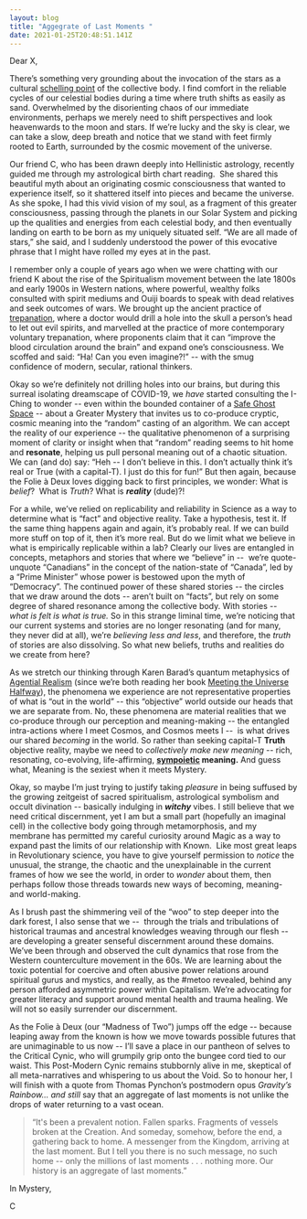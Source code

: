 ```yaml
---
layout: blog
title: "Aggegrate of Last Moments "
date: 2021-01-25T20:48:51.141Z
---
```

Dear X, 

There’s something very grounding about the invocation of the stars as a cultural [schelling point](https://folieadeux.ca/dispatches/2020-12-27-cultural-dreams-and-schelling-points/) of the collective body. I find comfort in the reliable cycles of our celestial bodies during a time where truth shifts as easily as sand. Overwhelmed by the disorienting chaos of our immediate environments, perhaps we merely need to shift perspectives and look heavenwards to the moon and stars. If we’re lucky and the sky is clear, we can take a slow, deep breath and notice that we stand with feet firmly rooted to Earth, surrounded by the cosmic movement of the universe. 

Our friend C, who has been drawn deeply into Hellinistic astrology, recently guided me through my astrological birth chart reading.  She shared this beautiful myth about an originating cosmic consciousness that wanted to experience itself, so it shattered itself into pieces and became the universe. As she spoke, I had this vivid vision of my soul, as a fragment of this greater consciousness, passing through the planets in our Solar System and picking up the qualities and energies from each celestial body, and then eventually landing on earth to be born as my uniquely situated self. “We are all made of stars,” she said, and I suddenly understood the power of this evocative phrase that I might have rolled my eyes at in the past.

I remember only a couple of years ago when we were chatting with our friend K about the rise of the Spiritualism movement between the late 1800s and early 1900s in Western nations, where powerful, wealthy folks consulted with spirit mediums and Ouiji boards to speak with dead relatives and seek outcomes of wars. We brought up the ancient practice of [trepanation](https://en.wikipedia.org/wiki/Trepanning), where a doctor would drill a hole into the skull a person’s head to let out evil spirits, and marvelled at the practice of more contemporary voluntary trepanation, where proponents claim that it can “improve the blood circulation around the brain” and expand one’s consciousness. We scoffed and said: “Ha! Can you even imagine?!” -- with the smug confidence of modern, secular, rational thinkers.

Okay so we’re definitely not drilling holes into our brains, but during this surreal isolating dreamscape of COVID-19, we *have* started consulting the I-Ching to wonder -- even within the bounded container of a [Safe Ghost Space](https://folieadeux.ca/dispatches/2020-11-06-safe-ghost-space/) -- about a Greater Mystery that invites us to co-produce cryptic, cosmic meaning into the “random” casting of an algorithm. We can accept the reality of our experience -- the qualitative phenomenon of a surprising moment of clarity or insight when that “random” reading seems to hit home and **resonate**, helping us pull personal meaning out of a chaotic situation.  We can (and do) say: “Heh -- I don’t believe in this. I don’t actually think it’s real or True (with a capital-T). I just do this for fun!” But then again, because the Folie à Deux loves digging back to first principles, we wonder: What is *belief*?  What is *Truth*? What is ***reality*** (dude)?! 

For a while, we’ve relied on replicability and reliability in Science as a way to determine what is “fact” and objective reality. Take a hypothesis, test it. If the same thing happens again and again, it’s probably real. If we can build more stuff on top of it, then it’s more real. But do we limit what we believe in what is empirically replicable within a lab? Clearly our lives are entangled in concepts, metaphors and stories that where we “believe” in --  we’re quote-unquote “Canadians” in the concept of the nation-state of “Canada”, led by a “Prime Minister” whose power is bestowed upon the myth of “Democracy”. The continued power of these shared stories -- the circles that we draw around the dots -- aren’t built on “facts”, but rely on some degree of shared resonance among the collective body. With stories -- *what is felt is what is true.* So in this strange liminal time, we’re noticing that our current systems and stories are no longer resonating (and for many, they never did at all), we’re *believing less and less*, and therefore, the *truth* of stories are also dissolving. So what new beliefs, truths and realities do we create from here? 

As we stretch our thinking through Karen Barad’s quantum metaphysics of [Agential Realism](https://en.wikipedia.org/wiki/Agential_realism) (since we’re both reading her book [Meeting the Universe Halfway](https://www.dukeupress.edu/meeting-the-universe-halfway)), the phenomena we experience are not representative properties of what is “out in the world” -- this “objective” world outside our heads that we are separate from. No, these phenomena are material realities that we co-produce through our perception and meaning-making -- the entangled intra-actions where I meet Cosmos, and Cosmos meets I --  is what drives our shared *becoming* in the world. So rather than seeking capital-T **Truth** objective reality, maybe we need to *collectively make new meaning* -- rich, resonating, co-evolving, life-affirming, **[sympoietic](https://cherylhsu.ca/post/2021-01-20-life-lifeing/) meaning.** And guess what, Meaning is the sexiest when it meets Mystery. 

Okay, so maybe I’m just trying to justify taking *pleasure* in being suffused by the growing zeitgeist of sacred spiritualism, astrological symbolism and occult divination -- basically indulging in ***witchy*** vibes. I still believe that we need critical discernment, yet I am but a small part (hopefully an imaginal cell) in the collective body going through metamorphosis, and my membrane has permitted my careful curiosity around Magic as a way to expand past the limits of our relationship with Known.  Like most great leaps in Revolutionary science, you have to give yourself permission to *notice* the unusual, the strange, the chaotic and the unexplainable in the current frames of how we see the world, in order to *wonder* about them, then perhaps follow those threads towards new ways of becoming, meaning- and world-making. 

As I brush past the shimmering veil of the “woo” to step deeper into the dark forest, I also sense that we --  through the trials and tribulations of historical traumas and ancestral knowledges weaving through our flesh -- are developing a greater senseful discernment around these domains. We’ve been through and observed the cult dynamics that rose from the Western counterculture movement in the 60s. We are learning about the toxic potential for coercive and often abusive power relations around spiritual gurus and mystics, and really, as the #metoo revealed, behind any person afforded asymmetric power within Capitalism. We’re advocating for greater literacy and support around mental health and trauma healing. We will not so easily surrender our discernment. 

As the Folie à Deux (our “Madness of Two”) jumps off the edge -- because leaping away from the known is how we move towards possible futures that are unimaginable to us now -- I’ll save a place in our pantheon of selves to the Critical Cynic, who will grumpily grip onto the bungee cord tied to our waist. This Post-Modern Cynic remains stubbornly alive in me, skeptical of all meta-narratives and whispering to us about the Void. So to honour her, I will finish with a quote from Thomas Pynchon’s postmodern opus *Gravity’s Rainbow... and still* say that an aggregate of last moments is not unlike the drops of water returning to a vast ocean. 

> “It's been a prevalent notion. Fallen sparks. Fragments of vessels broken at the Creation. And someday, somehow, before the end, a gathering back to home. A messenger from the Kingdom, arriving at the last moment. But I tell you there is no such message, no such home -- only the millions of last moments . . . nothing more. Our history is an aggregate of last moments.”



In Mystery,

C